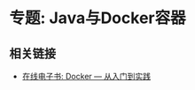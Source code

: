 # 专题: Java与Docker容器



## 相关链接

- [在线电子书: Docker — 从入门到实践](https://yeasy.gitbook.io/docker_practice/)
